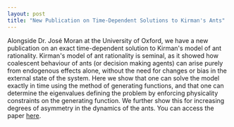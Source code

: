 ```yaml
---
layout: post
title: "New Publication on Time-Dependent Solutions to Kirman's Ants"
---
```


Alongside Dr. José Moran at the University of Oxford, we have a new publication on an exact time-dependent solution to Kirman's model of ant rationality. Kirman's model of ant rationality is seminal, as it showed how coalescent behaviour of ants (or decision making agents) can arise purely from endogenous effects alone, without the need for changes or bias in the external state of the system. Here we show that one can solve the model exactly in time using the method of generating functions, and that one can determine the eigenvalues defining the problem by enforcing physicality constraints on the generating function. We further show this for increasing degrees of asymmetry in the dynamics of the ants. You can access the paper [here](https://iopscience.iop.org/article/10.1088/2632-072X/ac8c78).
